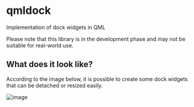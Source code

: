 # qmldock

Implementation of dock widgets in QML

Please note that this library is in the development phase and may not be suitable
for real-world use.


## What does it look like?

According to the image below, it is possible to create some dock widgets that can be detached or resized easily.

![image](https://user-images.githubusercontent.com/14973524/201752184-4df8acdd-89da-44c6-a341-59b456a22d9b.png)

